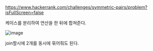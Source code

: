 https://www.hackerrank.com/challenges/symmetric-pairs/problem?isFullScreen=false

케이스를 분리하여 연산을 한 뒤에 합쳐준다.

![image](https://user-images.githubusercontent.com/108928206/187453462-d9e35e55-4ca6-4373-b0c6-d77360d90a11.png)

join할시에 2개를 동시에 묶어줘도 된다.
